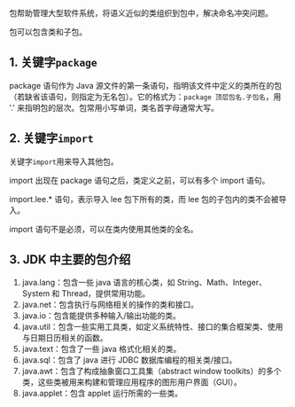 
包帮助管理大型软件系统，将语义近似的类组织到包中，解决命名冲突问题。

包可以包含类和子包。

## 1. 关键字`package`

package 语句作为 Java 源文件的第一条语句，指明该文件中定义的类所在的包（若缺省该语句，则指定为无名包）。它的格式为：`package 顶层包名.子包名`，用 '.' 来指明包的层次。包常用小写单词，类名首字母通常大写。

## 2. 关键字`import`

关键字`import`用来导入其他包。

import 出现在 package 语句之后，类定义之前，可以有多个 import 语句。

import.lee.* 语句，表示导入 lee 包下所有的类，而 lee 包的子包内的类不会被导入。

import 语句不是必须，可以在类内使用其他类的全名。

<!--more-->

## 3. JDK 中主要的包介绍

1. java.lang：包含一些 java 语言的核心类，如 String、Math、Integer、System 和 Thread，提供常用功能。
2. java.net：包含执行与网络相关的操作的类和接口。
3. java.io：包含能提供多种输入/输出功能的类。
4. java.util：包含一些实用工具类，如定义系统特性、接口的集合框架类、使用与日期日历相关的函数。
5. java.text：包含了一些 java 格式化相关的类。
6. java.sql：包含了 java 进行 JDBC 数据库编程的相关类/接口。
7. java.awt：包含了构成抽象窗口工具集（abstract window toolkits）的多个类，这些类被用来构建和管理应用程序的图形用户界面（GUI）。
8. java.applet：包含 applet 运行所需的一些类。